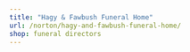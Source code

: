```yaml
---
title: "Hagy & Fawbush Funeral Home"
url: /norton/hagy-and-fawbush-funeral-home/
shop: funeral directors
---
```

